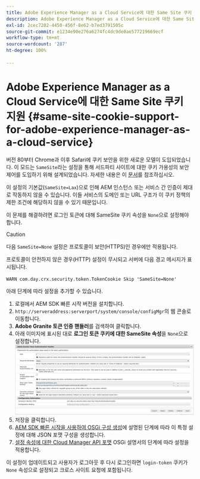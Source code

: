 ```yaml
---
title: Adobe Experience Manager as a Cloud Service에 대한 Same Site 쿠키 지원
description: Adobe Experience Manager as a Cloud Service에 대한 Same Site 쿠키 지원
exl-id: 2cec7202-4450-456f-8e62-b7ed3791505c
source-git-commit: e1234e90e276a6274fc4dc9de0ae577219669ecf
workflow-type: tm+mt
source-wordcount: '287'
ht-degree: 100%

---
```


# Adobe Experience Manager as a Cloud Service에 대한 Same Site 쿠키 지원 {#same-site-cookie-support-for-adobe-experience-manager-as-a-cloud-service}

버전 80부터 Chrome과 이후 Safari에 쿠키 보안을 위한 새로운 모델이 도입되었습니다. 이 모드는 `SameSite`라는 설정을 통해 서드파티 사이트에 대한 쿠키 가용성의 보안 제어를 도입하기 위해 설계되었습니다. 자세한 내용은 이 [문서](https://web.dev/samesite-cookies-explained/)를 참조하십시오.

이 설정의 기본값(`SameSite=Lax`)으로 인해 AEM 인스턴스 또는 서비스 간 인증이 제대로 작동하지 않을 수 있습니다. 이들 서비스의 도메인 또는 URL 구조가 이 쿠키 정책의 제한 조건에 해당하지 않을 수 있기 때문입니다.

이 문제를 해결하려면 로그인 토큰에 대해 SameSite 쿠키 속성을 `None`으로 설정해야 합니다.

>[!CAUTION]
>
>다음 `SameSite=None` 설정은 프로토콜이 보안(HTTPS)인 경우에만 적용됩니다.
>
>프로토콜이 안전하지 않은 경우(HTTP) 설정이 무시되고 서버에 다음 경고 메시지가 표시됩니다.
>
>`WARN com.day.crx.security.token.TokenCookie Skip 'SameSite=None'`

아래 단계에 따라 설정을 추가할 수 있습니다.

1. 로컬에서 AEM SDK 빠른 시작 버전을 설치합니다.
1. `http://serveraddress:serverport/system/console/configMgr`의 웹 콘솔로 이동합니다.
1. **Adobe Granite 토큰 인증 핸들러**&#x200B;를 검색하여 클릭합니다.
1. 아래 이미지에 표시된 대로 **로그인 토큰 쿠키에 대한 SameSite 속성**&#x200B;을 `None`으로 설정합니다.
   ![samesite](/help/security/assets/samesite1.png)
1. 저장을 클릭합니다.
1. [AEM SDK 빠른 시작을 사용하여 OSGi 구성 생성](/help/implementing/deploying/configuring-osgi.md#generating-osgi-configurations-using-the-aem-sdk-quickstart)에 설명된 단계에 따라 이 특정 설정에 대해 JSON 포맷 구성을 생성합니다.
1. [설정 속성에 대한 Cloud Manager API 포맷](/help/implementing/deploying/configuring-osgi.md#cloud-manager-api-format-for-setting-properties) OSGi 설명서의 단계에 따라 설정을 적용합니다.

이 설정이 업데이트되고 사용자가 로그아웃 후 다시 로그인하면 `login-token` 쿠키가 `None` 속성으로 설정되고 크로스 사이트 요청에 포함됩니다.
